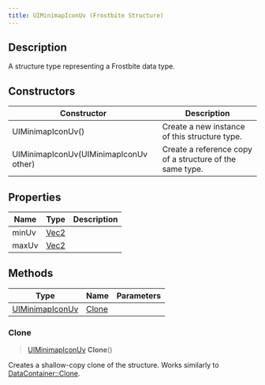 ```yaml
---
title: UIMinimapIconUv (Frostbite Structure)
---
```

## Description

A structure type representing a Frostbite data type.

## Constructors

| Constructor                            | Description                                              |
| -------------------------------------- | -------------------------------------------------------- |
| UIMinimapIconUv()                      | Create a new instance of this structure type.            |
| UIMinimapIconUv(UIMinimapIconUv other) | Create a reference copy of a structure of the same type. |

## Properties

| Name  | Type                              | Description |
| ----- | --------------------------------- | ----------- |
| minUv | [Vec2](/vext/ref/cls/shr/Vec2) |             |
| maxUv | [Vec2](/vext/ref/cls/shr/Vec2) |             |

## Methods

| Type                               | Name            | Parameters |
| ---------------------------------- | --------------- | ---------- |
| [UIMinimapIconUv](UIMinimapIconUv) | [Clone](#clone) |            |

### Clone

> [UIMinimapIconUv](UIMinimapIconUv) **Clone**()

Creates a shallow-copy clone of the structure. Works similarly to [DataContainer::Clone](/vext/ref/cls/shr/datacontainer#clone).
